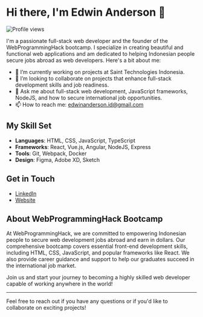 # Hi there, I'm Edwin Anderson 👋

![Profile views](https://img.shields.io/badge/dynamic/json?color=informational&label=Profile%20views&query=value&url=https://api.countapi.xyz/hit/edwin-anderson.github-views/1)

I'm a passionate full-stack web developer and the founder of the WebProgrammingHack bootcamp. I specialize in creating beautiful and functional web applications and am dedicated to helping Indonesian people secure jobs abroad as web developers. Here's a bit about me:

- 🔭 I’m currently working on projects at Saint Technologies Indonesia.
- 👯 I’m looking to collaborate on projects that enhance full-stack development skills and job readiness.
- 💬 Ask me about full-stack web development, JavaScript frameworks, NodeJS, and how to secure international job opportunities.
- 📫 How to reach me: edwinanderson.id@gmail.com

## My Skill Set

- **Languages**: HTML, CSS, JavaScript, TypeScript
- **Frameworks**: React, Vue.js, Angular, NodeJS, Express
- **Tools**: Git, Webpack, Docker
- **Design**: Figma, Adobe XD, Sketch

## Get in Touch

- [LinkedIn](https://www.linkedin.com/in/edwin-anderson-392771308)
- [Website](https://www.webprogramminghack.com)

## About WebProgrammingHack Bootcamp

At WebProgrammingHack, we are committed to empowering Indonesian people to secure web development jobs abroad and earn in dollars. Our comprehensive bootcamp covers essential front-end development skills, including HTML, CSS, JavaScript, and popular frameworks like React. We also provide career guidance and support to help our graduates succeed in the international job market.

Join us and start your journey to becoming a highly skilled web developer capable of working anywhere in the world!

---

Feel free to reach out if you have any questions or if you'd like to collaborate on exciting projects!
